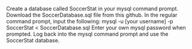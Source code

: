 Create a database called SoccerStat in your mysql command prompt.
Download the SoccerDatabase.sql file from this github.
In the regular command prompt, input the following: mysql -u [your username] -p SoccerStat < SoccerDatabase.sql
Enter your own mysql password when prompted. 
Log back into the mysql command prompt and use the SoccerStat database.
